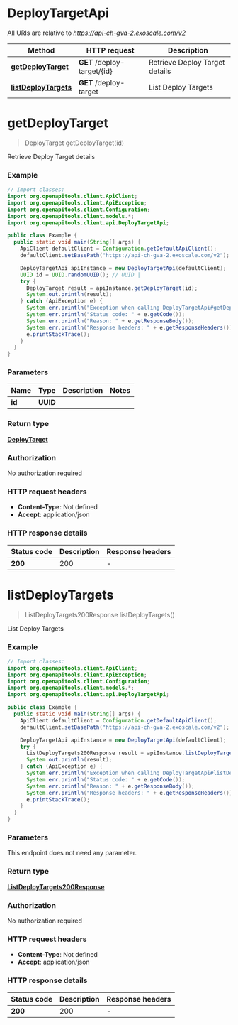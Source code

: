 # DeployTargetApi

All URIs are relative to *https://api-ch-gva-2.exoscale.com/v2*

| Method | HTTP request | Description |
|------------- | ------------- | -------------|
| [**getDeployTarget**](DeployTargetApi.md#getDeployTarget) | **GET** /deploy-target/{id} | Retrieve Deploy Target details |
| [**listDeployTargets**](DeployTargetApi.md#listDeployTargets) | **GET** /deploy-target | List Deploy Targets |


<a id="getDeployTarget"></a>
# **getDeployTarget**
> DeployTarget getDeployTarget(id)

Retrieve Deploy Target details



### Example
```java
// Import classes:
import org.openapitools.client.ApiClient;
import org.openapitools.client.ApiException;
import org.openapitools.client.Configuration;
import org.openapitools.client.models.*;
import org.openapitools.client.api.DeployTargetApi;

public class Example {
  public static void main(String[] args) {
    ApiClient defaultClient = Configuration.getDefaultApiClient();
    defaultClient.setBasePath("https://api-ch-gva-2.exoscale.com/v2");

    DeployTargetApi apiInstance = new DeployTargetApi(defaultClient);
    UUID id = UUID.randomUUID(); // UUID | 
    try {
      DeployTarget result = apiInstance.getDeployTarget(id);
      System.out.println(result);
    } catch (ApiException e) {
      System.err.println("Exception when calling DeployTargetApi#getDeployTarget");
      System.err.println("Status code: " + e.getCode());
      System.err.println("Reason: " + e.getResponseBody());
      System.err.println("Response headers: " + e.getResponseHeaders());
      e.printStackTrace();
    }
  }
}
```

### Parameters

| Name | Type | Description  | Notes |
|------------- | ------------- | ------------- | -------------|
| **id** | **UUID**|  | |

### Return type

[**DeployTarget**](DeployTarget.md)

### Authorization

No authorization required

### HTTP request headers

 - **Content-Type**: Not defined
 - **Accept**: application/json

### HTTP response details
| Status code | Description | Response headers |
|-------------|-------------|------------------|
| **200** | 200 |  -  |

<a id="listDeployTargets"></a>
# **listDeployTargets**
> ListDeployTargets200Response listDeployTargets()

List Deploy Targets



### Example
```java
// Import classes:
import org.openapitools.client.ApiClient;
import org.openapitools.client.ApiException;
import org.openapitools.client.Configuration;
import org.openapitools.client.models.*;
import org.openapitools.client.api.DeployTargetApi;

public class Example {
  public static void main(String[] args) {
    ApiClient defaultClient = Configuration.getDefaultApiClient();
    defaultClient.setBasePath("https://api-ch-gva-2.exoscale.com/v2");

    DeployTargetApi apiInstance = new DeployTargetApi(defaultClient);
    try {
      ListDeployTargets200Response result = apiInstance.listDeployTargets();
      System.out.println(result);
    } catch (ApiException e) {
      System.err.println("Exception when calling DeployTargetApi#listDeployTargets");
      System.err.println("Status code: " + e.getCode());
      System.err.println("Reason: " + e.getResponseBody());
      System.err.println("Response headers: " + e.getResponseHeaders());
      e.printStackTrace();
    }
  }
}
```

### Parameters
This endpoint does not need any parameter.

### Return type

[**ListDeployTargets200Response**](ListDeployTargets200Response.md)

### Authorization

No authorization required

### HTTP request headers

 - **Content-Type**: Not defined
 - **Accept**: application/json

### HTTP response details
| Status code | Description | Response headers |
|-------------|-------------|------------------|
| **200** | 200 |  -  |

